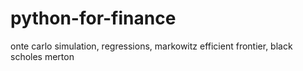 # python-for-finance
 onte carlo simulation, regressions, markowitz efficient frontier, black scholes merton
